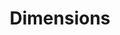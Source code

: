---
layout: default
bigquery: https://console.cloud.google.com/bigquery?p=covid-19-dimensions-ai&page=table&d=data&t=publications
contributors: Digital Science, https://www.digital-science.com/
cost: Free for personal, non-commercial use.
description: Dimensions contains more than 100 million publications, ranging from
  articles published in scholarly journals, books and book chapters, to preprints
  and conference proceedings. All publications are contextualized with linked data
  sets, funding, publications, patents, clinical trials, and policy documents. You
  can also view associated categories, funders, institutions, and researcher profiles.
documentation: https://docs.dimensions.ai/bigquery/index.html
last_edit: 04/06/2022, 08:47:26
location: https://www.dimensions.ai/products/free/
maintained_by: Digital Science, https://www.digital-science.com/
schema_fields:
- associated_grant_ids
- funder_org_cities
- title
- created_date
- funder_countries
- original_abstract
- interventions
- date
- category_hrcs_hc
- publisher
- start_date
- language
- brief_title
- citations_count
- authors
- associated_publication_id
- wikipedia_url
- filing_date
- publication_date
- category_icrp_ct
- phase
- publication_ids
- repository_name
- eisbn
- email_address
- journal_lists
- assignee_orgs
- date_inserted
- pmcid
- license
- original_assignee_countries
- date_normal
- gender
- expiration_date
- conditions
- cited_by_ids
- repository_url
- funding_details
- parent_id
- date_imported_gbq
- original_assignee
- date_online
- category_uoa
- research_org_cities
- organisation_details
- citation_string
- book_series_title
- start_year
- issue
- name
- abstract
- research_org_country_names
- ipcr
- conference
- funder_org_state_codes
- acronym
- categories
- filing_year
- proceedings_title
- filing_status
- research_org_state_names
- id
- associated_publication_arxiv_id
- clinical_trial_ids
- category_for
- date_modified
- volume
- funding_cny
- supporting_grant_ids
- doi
- grant_number
- external_ids
- cpc
- category_sdg
- funding_gbp
- funder_org
- family_members_ids
- funding_amount
- granted_date
- priority_year
- active_years
- type
- funding_nzd
- embargo_date
- description
- labels
- funding_eur
- source_id
- family_id
- citations
- jurisdiction
- kind
- funding_jpy
- aliases
- category_rcdc
- established
- publication_year
- funder_org_acronyms
- associated_publication_pmid
- acknowledgements
- funding_aud
- inventor_names
- pages
- legal_events
- end_date
- assignee_countries
- category_hrcs_rac
- funding_currency
- funder_orgs
- research_org_city_names
- mesh_headings
- altmetrics
- status
- legal_status
- associated_publication_doi
- current_assignee
- resulting_publication_doi
- priority_date
- patent_ids
- expiration_year
- arxiv_id
- category_icrp_cso
- funder_org_countries
- open_access_categories
- current_assignee_orgs
- relationships
- journal
- book_title
- research_org_state_codes
- date_print
- links
- year
- types
- category_bra
- linkout
- foa_number
- resulting_publication_ids
- address
- repository_id
- editors
- current_assignee_countries
- acronyms
- investigators
- funding_usd
- registry
- mesh_terms
- original_assignee_orgs
- metrics
- end_year
- category_hra
- original_title
- concepts
- funding_chf
- research_orgs
- isbn
- application_number
- funding_cad
- subtitles
- research_org_countries
- family_count
- pmid
- researcher_ids
- granted_year
- open_access_categories_v2
- reference_ids
shortname: dimensions
tags:
- scholarly literature
- patents
- funding
- clinical trials
- academic profiles
terms_of_use: 'Use of both the Dimensions COVID-19 dataset and full Dimensions dataset
  are subject to the Dimensions Terms of use: https://www.dimensions.ai/policies-terms-legal '
title: Dimensions
uuid: dcff88bd-fe6b-4fdb-8159-809bf9d7bc1c
---